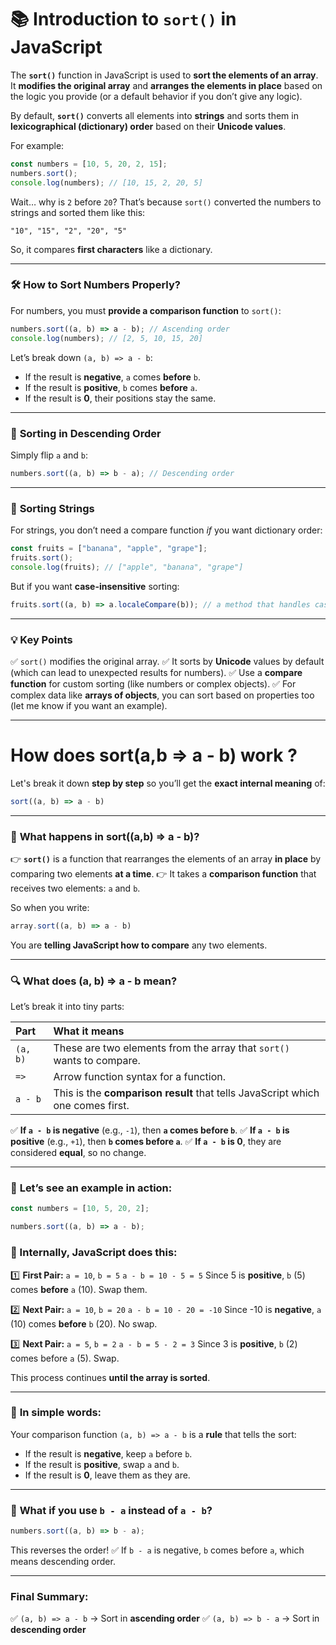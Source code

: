# 📚 **Introduction to `sort()` in JavaScript**

The **`sort()`** function in JavaScript is used to **sort the elements of an array**. It **modifies the original array** and **arranges the elements in place** based on the logic you provide (or a default behavior if you don’t give any logic).

By default, **`sort()`** converts all elements into **strings** and sorts them in **lexicographical (dictionary) order** based on their **Unicode values**.

For example:

```javascript
const numbers = [10, 5, 20, 2, 15];
numbers.sort();
console.log(numbers); // [10, 15, 2, 20, 5]
```

Wait… why is `2` before `20`?
That’s because `sort()` converted the numbers to strings and sorted them like this:

```
"10", "15", "2", "20", "5"
```

So, it compares **first characters** like a dictionary.

---

### 🛠️ **How to Sort Numbers Properly?**

For numbers, you must **provide a comparison function** to `sort()`:

```javascript
numbers.sort((a, b) => a - b); // Ascending order
console.log(numbers); // [2, 5, 10, 15, 20]
```

Let’s break down `(a, b) => a - b`:

* If the result is **negative**, `a` comes **before** `b`.
* If the result is **positive**, `b` comes **before** `a`.
* If the result is **0**, their positions stay the same.

---

### 🌟 **Sorting in Descending Order**

Simply flip `a` and `b`:

```javascript
numbers.sort((a, b) => b - a); // Descending order
```

---

### 🧱 **Sorting Strings**

For strings, you don’t need a compare function *if* you want dictionary order:

```javascript
const fruits = ["banana", "apple", "grape"];
fruits.sort(); 
console.log(fruits); // ["apple", "banana", "grape"]
```

But if you want **case-insensitive** sorting:

```javascript
fruits.sort((a, b) => a.localeCompare(b)); // a method that handles case differences too
```

---

### 💡 **Key Points**

✅ `sort()` modifies the original array.
✅ It sorts by **Unicode** values by default (which can lead to unexpected results for numbers).
✅ Use a **compare function** for custom sorting (like numbers or complex objects).
✅ For complex data like **arrays of objects**, you can sort based on properties too (let me know if you want an example).

---
 # How does sort(a,b => a - b) work ?
Let's break it down **step by step** so you’ll get the **exact internal meaning** of:

```javascript
sort((a, b) => a - b)
```

---

### 🧠 **What happens in sort((a,b) => a - b)?**

👉 **`sort()`** is a function that rearranges the elements of an array **in place** by comparing two elements **at a time**.
👉 It takes a **comparison function** that receives two elements: `a` and `b`.

So when you write:

```javascript
array.sort((a, b) => a - b)
```

You are **telling JavaScript how to compare** any two elements.

---

### 🔍 **What does (a, b) => a - b mean?**

Let’s break it into tiny parts:

| Part     | What it means                                                                  |
| :------- | :----------------------------------------------------------------------------- |
| `(a, b)` | These are two elements from the array that `sort()` wants to compare.          |
| `=>`     | Arrow function syntax for a function.                                          |
| `a - b`  | This is the **comparison result** that tells JavaScript which one comes first. |

✅ **If `a - b` is negative** (e.g., `-1`), then **`a` comes before `b`**.
✅ **If `a - b` is positive** (e.g., `+1`), then **`b` comes before `a`**.
✅ **If `a - b` is 0**, they are considered **equal**, so no change.

---

### 🌰 **Let’s see an example in action:**

```javascript
const numbers = [10, 5, 20, 2];

numbers.sort((a, b) => a - b);
```

### 🧪 Internally, JavaScript does this:

1️⃣ **First Pair:** `a = 10`, `b = 5`
`a - b = 10 - 5 = 5`
Since 5 is **positive**, `b` (5) comes **before** `a` (10). Swap them.

2️⃣ **Next Pair:** `a = 10`, `b = 20`
`a - b = 10 - 20 = -10`
Since -10 is **negative**, `a` (10) comes **before** `b` (20). No swap.

3️⃣ **Next Pair:** `a = 5`, `b = 2`
`a - b = 5 - 2 = 3`
Since 3 is **positive**, `b` (2) comes before `a` (5). Swap.

This process continues **until the array is sorted**.

---

### 🔁 **In simple words:**

Your comparison function `(a, b) => a - b` is a **rule** that tells the sort:

* If the result is **negative**, keep `a` before `b`.
* If the result is **positive**, swap `a` and `b`.
* If the result is **0**, leave them as they are.

---

### 🌟 **What if you use `b - a` instead of `a - b`?**

```javascript
numbers.sort((a, b) => b - a);
```

This reverses the order!
✅ If `b - a` is negative, `b` comes before `a`, which means descending order.

---

### Final Summary:

✅ `(a, b) => a - b` → Sort in **ascending order**
✅ `(a, b) => b - a` → Sort in **descending order**

